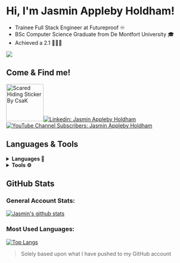 # Hi, I'm Jasmin Appleby Holdham! 

- Trainee Full Stack Engineer at Futureproof ♾️
- BSc Computer Science Graduate from De Montfort University 🎓
- Achieved a 2.1 👩🏼‍🎓

![](https://komarev.com/ghpvc/?username=jasminappleby&color=c476c2&style=flat-square&label=GitHub+Profile+Views)

## Come & Find me!
<img src="https://media.giphy.com/media/3oFzmeVbeXIfBUl5sI/giphy.gif" alt="Scared Hiding Sticker By CsaK" width="100" height="100"/>[![Linkedin: Jasmin Appleby Holdham](https://img.shields.io/badge/-jasminapplebyholdham-blue?style=flat-square&logo=Linkedin&logoColor=white&link=https://www.linkedin.com/in/jasmin-appleby-holdham-67150814b/)](https://www.linkedin.com/in/jasmin-appleby-holdham-67150814b/) 
[![YouTube Channel Subscribers: Jasmin Appleby Holdham](https://img.shields.io/youtube/channel/subscribers/UCZosros5T88Yb1Z-sd7ZVKg?label=Subscribe&style=social)](https://www.youtube.com/channel/UCZosros5T88Yb1Z-sd7ZVKg)

  
## Languages & Tools
<details>
  <summary><b>Languages 🚩</b></summary>
  <br>
  
  - HTML
  - CSS
  - JavaScript
  - Java
  - Scala
  - SQL
  - MongoDB

  
</details>
<details>
  <summary><b>Tools ⚙️</b></summary>
    <br>
  
  - VSCode
  - Visual Studios
  - Eclipse 
  - Atom
  - Node.js
  - npm dependencies (Jest, Nodemon, Supertest, Express.js)
  - Docker
 
  
</details>

## GitHub Stats

### General Account Stats:

<a href="https://github.com/jasminappleby/github-readme-stats">
  <img align="center" src="https://github-readme-stats.vercel.app/api?username=jasminappleby&show_icons=true&include_all_commits=true&theme=cobalt" alt="Jasmin's github stats" />
</a>
<br>

### Most Used Languages:

[![Top Langs](https://github-readme-stats.vercel.app/api/top-langs/?username=jasminappleby&layout=compact&theme=cobalt)](https://github.com/jasminappleby/github-readme-stats)
> Solely based upon what I have pushed to my GitHub account

